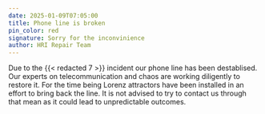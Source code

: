 ```yaml
---
date: 2025-01-09T07:05:00
title: Phone line is broken
pin_color: red
signature: Sorry for the inconvinience
author: HRI Repair Team
---
```


Due to the {{< redacted 7 >}} incident our phone line has been destablised. Our
experts on telecommunication and chaos are working diligently to restore it. For
the time being Lorenz attractors have been installed in an effort to bring back the line.
It is not advised to try to contact us through that mean as it could lead to
unpredictable outcomes.
